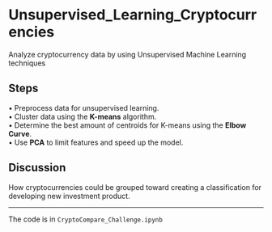 # Unsupervised_Learning_Cryptocurrencies
Analyze cryptocurrency data by using Unsupervised Machine Learning techniques

## Steps
•	Preprocess data for unsupervised learning. <br>
•	Cluster data using the **K-means** algorithm.  <br>
•	Determine the best amount of centroids for K-means using the **Elbow Curve**. <br>
•	Use **PCA** to limit features and speed up the model. 

## Discussion
How cryptocurrencies could be grouped toward creating a classification for developing new investment product.

---
The code is in `CryptoCompare_Challenge.ipynb`

